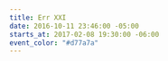 ```yaml
---
title: Err XXI
date: 2016-10-11 23:46:00 -05:00
starts_at: 2017-02-08 19:30:00 -06:00
event_color: "#d77a7a"
---
```


